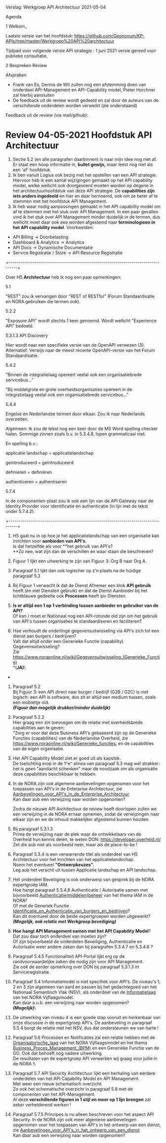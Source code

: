 Verslag: Werkgroep API Architectuur 2021-05-04

Agenda

1 Welkom_

Laatste versie van het hoofdstuk: https://github.com/Geonovum/KP-APIs/tree/master/Werkgroep%20API%20architectuur

Tijdpad voor volgende versie API strategie : 1 juni 2021 versie gereed voor publieke consultatie, 

2 Bespreken Review

Afspraken 

- Frank van Es, Dennis de Wit zullen nog een afstemming doen van onderdeel API-Management en API-Capability model, Pieter Horchner zal hierbij aansluiten
- De feedback uit de review wordt gedeeld en zal door de auteurs van de verschillende onderdelen worden verwerkt (zie onderstaand)

Feedback uit de review (via mail/github):

Review 04-05-2021 Hoofdstuk API Architectuur
============================================

1.  Sectie 5.2 (en alle paragrafen daarbinnen) is naar mijn idee nog niet af. Er staat een hoop informatie in, **bullet gewijs,** maar leest nog niet als een 'af' hoofdstuk.
2.  Ik ben vanuit Logius ook bezig met het opstellen van een API strategie. Hiervoor heb ik een aantal wijzigingen gemaakt op het API capability model, welke wellicht ook doorgevoerd moeten worden op degene in het architectuurhoofdstuk van deze API strategie. De **capabilities zijn iets anders ingedeeld** en hier en daar hernoemd, ook om ze beter af te stemmen met het hoofdstuk API Management.
3.  Ik heb waar nodig aanpassingen gemaakt in het API capability model om af te stemmen met het stuk over API Management. In een paar gevallen vind ik het stuk over API Management minder duidelijk in de termen, dus wellicht moet daar ook eea worden afgestemd naar **terminologieen in het API capability model**. Voorbeelden:

-   API Billing -> Doorbelasting
-   Dashboard & Analytics -> Analytics
-   API Docs -> Dynamische Documentatie
-   Service Registratie / Store -> API Resource Registratie

+----------------------------------------------------------------------------------+

Over H5 **Architectuur** heb ik nog een paar opmerkingen:

5.1

"REST" zou ik vervangen door "REST of RESTful" (Forum Standaardisatie en NORA gebruiken die termen ook).

5.2.2

"Exposure API" wordt slechts 1 keer genoemd. Wordt wellicht "Experience API" bedoeld.

5.3.1.3 API Discovery

Hier wordt naar een specifieke versie van de OpenAPI verwezen (3). Alternatief: Verwijs naar de meest recente OpenAPI-versie van het Forum Standaardisatie.

5.4.2

"Binnen de integratielaag opereert veelal ook een organisatiebrede servicebus..."

"Bij middelgrote en grote overheidsorganisaties opereert in de integratielaag veelal ook een organisatiebrede servicebus..."

5.4.4

Engelse en Nederlandse termen door elkaar. Zou ik naar Nederlands overzetten.

Algemeen: Ik zou de tekst nog een keer door de MS Word spelling checker halen. Sommige zinnen zoals b.v. in 5.3.4.8. lopen grammaticaal niet.

En spelling b.v.:

applicatie landschap     = applicatielandschap

geintroduceerd             = geïntroduceerd

definieren                    = definiëren

authenticeren               = authentiseren

5.7.4

In de componenten-plaat zou ik ook een lijn van de API Gateway naar de Identity Provider voor identificatie en authenticatie (in lijn met de tekst onder 5.7.4.2).

+----------------------------------------------------------------------------------+

1.  H5 gaat nu in op hoe je het applicatielandschap van een organisatie kan inrichten voor **aanbieden van API's.**\
    Is dat hetzelfde als voor **het gebruik van API's?\
    **Zo nee, wat zijn dan de verschillen en waar staan die beschreven?

2.  Figuur 1 lijkt een uitwerking te zijn van Figuur 3: Org B naar Org A.

3.  Paragraaf 5.1 lijkt dan ook logischer op z'n plaats na de huidige paragraaf 5.3

4.  Bij Figuur 1 verwacht ik dat de Dienst Afnemer een blok **API gebruik** heeft (en niet Diensten gebruik) en dat de Dienst Aanbieder bij het lichtblauwe gedeelte ook **Processen** heeft ipv Diensten.

5.  **Is er altijd een 1 op 1 verbinding tussen aanbieder en gebruiker van de API?**\
    Of kan / moet er Nationaal nog een API-rotonde oid zijn om het gebruik van API's tussen organisaties te standaardiseren en faciliteren?

6.  Hoe verhoudt de onderlinge gegevensuitwisseling via API's zich tot een dienst aan burgers / bedrijven?\
    Valt dat altijd onder een Generieke Functie (capability) Gegevensuitwisseling?\
    Zie <https://www.noraonline.nl/wiki/Gegevensuitwisseling_(Generieke_Functie)>\
*(**JA)**\
 *

1.  Paragraaf 5.2\
    Bij Figuur 3: een API direct naar burger / bedrijf (G2B / G2C) is niet logisch: een API is software, dus zit er altijd een medium tussen, zoals een mobieltje oid.\
    ***(Figuur dan mogelijk drukker/minder duidelijk)***

1.  Paragraaf 5.2.2\
    Hier graag een zin toevoegen om de relatie met overheidsbrede capabilities aan te geven:\
    "Zorg er voor dat deze Business API's gebaseerd zijn op de Generieke Functies (capabilities) van de Nederlandse Overheid, zie <https://www.noraonline.nl/wiki/Generieke_functies>, en de capabilities van de eigen organisatie.

2.  Het API Capability Model ziet er goed uit als kapstok.\
    De toelichting erop in de 1^e^ alinea van paragraaf 5.3 mag wel strakker: het is geen "aandacht schenken" maar de noodzaak om als organisatie deze capabilities beschikbaar te hebben.

3.  In de NORA zijn ook algemene aanbevelingen opgenomen voor het toepassen van API's in de Enterprise Architectuur, zie [Aanbevelingen_voor_API's_in_de_Enterprise_Architectuur](https://www.noraonline.nl/wiki/Aanbevelingen_voor_API's_in_de_Enterprise_Architectuur)\
    Kan daar aub een verwijzing naar worden opgenomen?

    Zodra de nieuwe API Architectuur de review heeft doorlopen zullen we een verwijzing in de NORA ernaar opnemen, zodat de verwijzingen naar elkaar zijn en we de inhoud makkelijker afgestemd kunnen houden.

4.  Bij paragraaf 5.3.1.3\
    Prima de verwijzing naar de plek waar de ontwikkelaars van de Overheid hun kennis delen, te weten DON: <https://developer.overheid.nl/>\
    Zet die aub niet als voorbeeld neer, maar als dé place-to-be !

5.  Paragraaf 5.3.4 is een verwarrende titel als onderdeel van H5 Architectuur voor het inrichten van het applicatielandschap.\
    Noem het eventueel **"Ontwerpkeuzes".**\
    Leg aub het verschil uit tussen Applicatie landschap en API landschap.

6.  Het onderdeel Beveiliging is ook onderwerp van gesprek bij de NORA expertgroep IAM.\
    Hoe hangt paragraaf 5.3.4.8 Authenticatie / Autorisatie samen met bijvoorbeeld  [Authenticatie(middelen)beheer](https://www.noraonline.nl/wiki/Authenticatie(middelen)beheerAuthenticatie) van het thema IAM in de NORA?\
    Of met de Generiek Functie [Identificatie_en_Authenticatie_van_burgers_en_bedrijven](https://www.noraonline.nl/wiki/Identificatie_en_Authenticatie_van_burgers_en_bedrijven)?\
    Kan dit eventueel door de beide expertgroepen worden uitgewerkt?\
    ***(Mogelijk, ook relatie met Werkgroep beveiliging)***

7.  **Hoe hangt API Management samen met het API Capability Model**?\
    Dat zou daar toch onderdeel van moeten zijn?\
    Of zijn bijvoorbeeld de onderdelen Beveiliging, Authenticatie en Autorisatie weer andere zaken dan bij paragrafen 5.3.4.7 en 5.3.4.8 ?

8.  Paragraaf 5.4.5 Functionaliteit API-Portal lijkt erg op de randvoorwaardelijke zaken die nodig zijn voor API Management.\
    Zie ook de eerder opmerking over DON bij paragraaf 5.3.1.3 irt Serviceregistratie.

9.  Paragraaf 5.4 Informatiemodel is niet specifiek voor API's. De niveau's 1, 2 en 3 zijn algemeen van aard en passen bij het gedachtegoed van het Nationaal Semantisch Vlak (NSV), als onderdeel van de [Informatielaag](https://www.noraonline.nl/wiki/Vijflaagsmodel#Laag_3:_Informatielaag) van het NORA Vijflaagsmodel.\
    Kan daar a.u.b. een verwijzing naar worden opgenomen?\
    ***(Mogelijk)***\
10. De uitwerking van niveau 4 is een goede stap vooruit en herkenbaar van onze discussie in de expertgroep API's. De aanbeveling in paragraaf 5.5.4 borgt de relatie met het NSV, dus dat ondersteunen we van harte !

11. Paragraaf 5.6 Processen en Notificaties zal een relatie hebben met de [Organisatorische_laag](https://www.noraonline.nl/wiki/Vijflaagsmodel#Laag_2:_Organisatorische_laag) van het NORA Vijflaagsmodel en het thema [Business_Proces_Management_(BPM)](https://www.noraonline.nl/wiki/Business_Proces_Management_(BPM)) en een Generieke Functie van de GO. Ook dat behoeft nog nadere uitwerking.\
    De resultaten van de expertgroep API verwerken wij graag voor jullie in de NORA !\
12. Paragraaf 5.7 API Security Architectuur lijkt een herhaling van eerdere onderdelen van het API Capability Model en API Management.\
    Met weer een nieuw schematisch overzicht.\
    Zo ook het schematische overzicht in paragraaf 5.8 met de componenten van het API-Management.\
    Al deze **verschillende figuren in 1 stijl en meer op 1 lijn brengen** zal zeker verhelderend werken !

13. Paragraaf 5.7.5 Principes is nu alleen beschreven voor het aspect API Security. In de NORA zijn ook meer algemene aanbevelingen opgenomen voor het toepassen van API's in het ontwerp van een dienst, zie [Aanbevelingen_voor_API's_in_het_ontwerp_van_een_dienst](https://www.noraonline.nl/wiki/Aanbevelingen_voor_API%27s_in_het_ontwerp_van_een_dienst)\
    Kan daar aub een verwijzing naar worden opgenomen?


